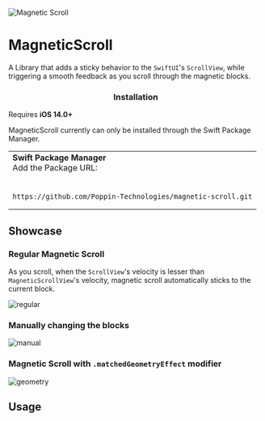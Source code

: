 ![Magnetic Scroll](https://github.com/Poppin-Technologies/magnetic-scroll/assets/69051988/6586829c-e9a2-4e3f-bf58-73bbf3ad3a1c)

# MagneticScroll
A Library that adds a sticky behavior to the `SwiftUI`'s `ScrollView`, while triggering a smooth feedback as you scroll through the magnetic blocks.

<h3 style ="text-align: center">Installation</h3> 
<p>Requires <b>iOS 14.0+</b> 

MagneticScroll currently can only be installed through the Swift Package Manager.</p>

<table>
<tr>
<td>
<strong>
Swift Package Manager
</strong>
<br>
Add the Package URL: 
</td>
</tr>
<tr>
<td>
<br>

```
https://github.com/Poppin-Technologies/magnetic-scroll.git
```

</td>
</table>

## Showcase
### Regular Magnetic Scroll
As you scroll, when the `ScrollView`'s velocity is lesser than `MagneticScrollView`'s velocity, magnetic scroll automatically sticks to the current block.

![regular](https://github.com/Poppin-Technologies/magnetic-scroll/assets/69051988/838e1403-f0b1-4289-a4f3-24925377fe15)

### Manually changing the blocks
![manual](https://github.com/Poppin-Technologies/magnetic-scroll/assets/69051988/1a83b124-3b1f-4108-a483-515d2e6b09f3)

### Magnetic Scroll with `.matchedGeometryEffect` modifier
![geometry](https://github.com/Poppin-Technologies/magnetic-scroll/assets/69051988/d0f629f1-04d4-4874-be00-41583129b093)

## Usage
